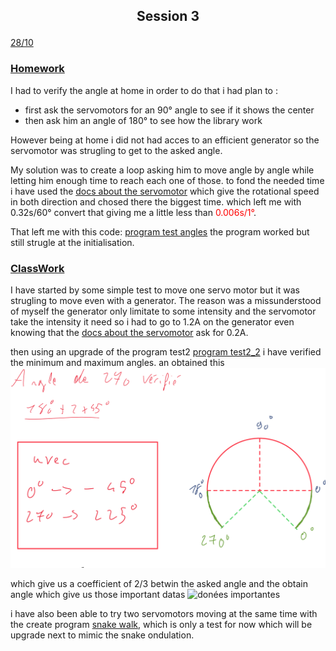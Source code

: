 ## <p align=center> Session 3
<ins>28/10</ins>

### <ins>Homework</ins>

I had to verify the angle at home in order to do that i had plan to :
- first ask the servomotors for an 90° angle to see if it shows the center
- then ask him an angle of 180° to see how the library work 

However being at home i did not had acces to an efficient generator so the servomotor was strugling to get to the asked angle.

My solution was to create a loop asking him to move angle by angle while letting him enough time to reach each one of those.
to fond the needed time i have used the [docs about the servomotor](https://fr.aliexpress.com/item/4000538643378.html?spm=a2g0o.productlist.0.0.153e77cbeRq38s&algo_pvid=f97120ce-80fe-4de0-9400-19d6e2d7d48e&algo_exp_id=f97120ce-80fe-4de0-9400-19d6e2d7d48e-37&pdp_ext_f=%7B%22sku_id%22%3A%2210000002764012600%22%7D&pdp_npi=2%40dis%21EUR%2124.62%2110.36%21%21%21%21%21%402100bddf16660742684322015e0f70%2110000002764012600%21sea&curPageLogUid=97oB1ft9vDh0) which give the rotational speed in both direction and chosed there the biggest time.
which left me with 0.32s/60° convert that giving me a little less than <span style="color:red">0.006s/1°</span>.

That left me with this code:
 [program test angles](https://github.com/YOUSSNDR/PolySnake/blob/main/programmes/servomoteurs/test_angles/test_angles2/test_angles2.ino)
 the program worked but still strugle at the initialisation.

### <ins>ClassWork</ins>

I have started by some simple test to move one servo motor but it was strugling to move even with a generator.
The reason was a missunderstood of myself the generator only limitate to some intensity and the servomotor take the intensity it need so  i had to go to 1.2A on the generator even knowing that the [docs about the servomotor](https://fr.aliexpress.com/item/4000538643378.html?spm=a2g0o.productlist.0.0.153e77cbeRq38s&algo_pvid=f97120ce-80fe-4de0-9400-19d6e2d7d48e&algo_exp_id=f97120ce-80fe-4de0-9400-19d6e2d7d48e-37&pdp_ext_f=%7B%22sku_id%22%3A%2210000002764012600%22%7D&pdp_npi=2%40dis%21EUR%2124.62%2110.36%21%21%21%21%21%402100bddf16660742684322015e0f70%2110000002764012600%21sea&curPageLogUid=97oB1ft9vDh0) ask for 0.2A.

then using an upgrade of the program test2 [program test2_2](https://github.com/YOUSSNDR/PolySnake/blob/main/programmes/servomoteurs/test2/test2_2.ino) i have verified the minimum and maximum angles. an obtained this ![Rotation du servo](https://github.com/YOUSSNDR/PolySnake/blob/d8df9ac458cd2a9e06b5fb9730dac2725eff6cc4/Rapports/Soufiani%20Younousse/images%20younousse/rotation%20du%20servo.png)

which give us a <span style="clor:red">coefficient of 2/3</span> betwin the asked angle and the obtain angle which give us those important datas ![donées importantes](https://github.com/YOUSSNDR/PolySnake/blob/d8df9ac458cd2a9e06b5fb9730dac2725eff6cc4/Rapports/Soufiani%20Younousse/images%20younousse/don%C3%A9es%20importantes.png)

i have also been able to try two servomotors moving at the same time with the create program [snake walk](https://github.com/YOUSSNDR/PolySnake/blob/d8df9ac458cd2a9e06b5fb9730dac2725eff6cc4/programmes/servomoteurs/D%C3%A9placement/snake%20walk/snake%20walk.ino),
which is only a test for now which will be upgrade next to mimic the snake ondulation.